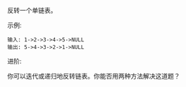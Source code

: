 反转一个单链表。

示例:
```
输入: 1->2->3->4->5->NULL
输出: 5->4->3->2->1->NULL
```
进阶:

你可以迭代或递归地反转链表。你能否用两种方法解决这道题？